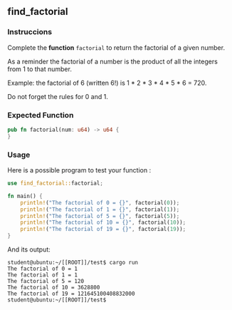 ## find_factorial

### Instruccions

Complete the **function** `factorial` to return the factorial of a given number.

As a reminder the factorial of a number is the product of all the integers from 1 to that number.

Example: the factorial of 6 (written 6!) is 1 * 2 * 3 * 4 * 5 * 6 = 720.

Do not forget the rules for 0 and 1.

### Expected Function

```rust
pub fn factorial(num: u64) -> u64 {
}
```

### Usage

Here is a possible program to test your function :

```rust
use find_factorial::factorial;

fn main() {
    println!("The factorial of 0 = {}", factorial(0));
    println!("The factorial of 1 = {}", factorial(1));
    println!("The factorial of 5 = {}", factorial(5));
    println!("The factorial of 10 = {}", factorial(10));
    println!("The factorial of 19 = {}", factorial(19));
}
```

And its output:

```console
student@ubuntu:~/[[ROOT]]/test$ cargo run
The factorial of 0 = 1
The factorial of 1 = 1
The factorial of 5 = 120
The factorial of 10 = 3628800
The factorial of 19 = 121645100408832000
student@ubuntu:~/[[ROOT]]/test$
```
